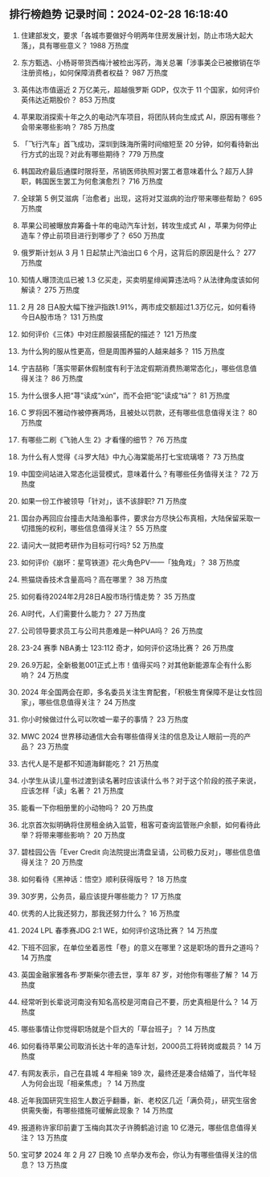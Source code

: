 
## 排行榜趋势 记录时间：2024-02-28 16:18:40
  
  1. 住建部发文，要求「各城市要做好今明两年住房发展计划，防止市场大起大落」，具有哪些意义？ 1988 万热度
    
  2. 东方甄选、小杨哥带货西梅汁被检出泻药，海关总署「涉事美企已被撤销在华注册资格」，如何保障消费者权益？ 987 万热度
    
  3. 英伟达市值逼近 2 万亿美元，超越俄罗斯 GDP，仅次于 11 个国家，如何评价英伟达近期股价？ 853 万热度
    
  4. 苹果取消探索十年之久的电动汽车项目，将团队转向生成式 AI，原因有哪些？会带来哪些影响？ 785 万热度
    
  5. 「飞行汽车」首飞成功，深圳到珠海所需时间缩短至 20 分钟，如何看待新出行方式的出现？对此有哪些期待？ 779 万热度
    
  6. 韩国政府最后通牒时限将至，吊销医师执照对罢工者意味着什么？超万人辞职，韩国医生罢工为何愈演愈烈？ 716 万热度
    
  7. 全球第 5 例艾滋病「治愈者」出现，这将对艾滋病的治疗带来哪些帮助？ 695 万热度
    
  8. 苹果公司被曝放弃筹备十年的电动汽车计划，转攻生成式 AI ，苹果为何停止造车？停止前项目进行到哪步了？ 650 万热度
    
  9. 俄罗斯计划从 3 月 1 日起禁止汽油出口 6 个月，这背后的原因是什么？ 277 万热度
    
  10. 知情人曝顶流瓜已被 1.3 亿买走，买卖明星绯闻算违法吗？从法律角度该如何解读？ 275 万热度
    
  11. 2 月 28 日A股大幅下挫沪指跌1.91%，两市成交额超过1.3万亿元，如何看待今日A股市场？ 131 万热度
    
  12. 如何评价《三体》中对庄颜服装搭配的描述？ 121 万热度
    
  13. 为什么狗的服从性更高，但是周围养猫的人越来越多？ 115 万热度
    
  14. 宁吉喆称「落实带薪休假制度有利于法定假期消费热潮常态化」，哪些信息值得关注？ 86 万热度
    
  15. 为什么很多人把“荨”读成“xún”，而不会把“驼”读成“tā”？ 81 万热度
    
  16. C 罗将因不雅动作被停赛两场，且被处以罚款，还有哪些信息值得关注？ 80 万热度
    
  17. 有哪些二刷《飞驰人生 2》才看懂的细节？ 76 万热度
    
  18. 为什么有人觉得《斗罗大陆》中九心海棠能吊打七宝琉璃塔？ 73 万热度
    
  19. 中国空间站进入常态化运营模式，意味着什么？有哪些任务值得关注？ 72 万热度
    
  20. 如果一份工作被领导「针对」，该不该辞职? 71 万热度
    
  21. 国台办再回应台撞击大陆渔船事件，要求台方尽快公布真相，大陆保留采取一切措施的权利，哪些信息值得关注？ 55 万热度
    
  22. 请问大一就把考研作为目标可行吗? 52 万热度
    
  23. 如何评价《崩坏：星穹铁道》花火角色PV——「独角戏」？ 38 万热度
    
  24. 熊猫烧香技术含量高吗？高在哪里？ 38 万热度
    
  25. 如何看待2024年2月28日A股市场行情走势？ 35 万热度
    
  26. AI时代，人们需要什么能力？ 27 万热度
    
  27. 公司领导要求员工与公司共患难是一种PUA吗？ 26 万热度
    
  28. 23-24 赛季 NBA勇士 123:112 奇才，如何评价这场比赛？ 26 万热度
    
  29. 26.9万起，全新极氪001正式上市！值得买吗？对其他新能源车企有什么影响？ 24 万热度
    
  30. 2024 年全国两会在即，多名委员关注生育配套，「积极生育保障不是让女性回家」，哪些信息值得关注？ 24 万热度
    
  31. 你小时候做过什么可以吹嘘一辈子的事情？ 23 万热度
    
  32. MWC 2024 世界移动通信大会有哪些值得关注的信息及让人眼前一亮的产品？ 23 万热度
    
  33. 古代人是不是都不知道海鲜能吃？ 21 万热度
    
  34. 小学生从读儿童书过渡到读名著时应该读什么书？对于这个阶段的孩子来说，应该怎样「读」名著？ 21 万热度
    
  35. 能看一下你相册里的小动物吗？ 20 万热度
    
  36. 北京首次拟明确将住房租金纳入监管，租客可查询监管账户余额，如何看待此举？将带来哪些影响？ 20 万热度
    
  37. 碧桂园公告「Ever Credit 向法院提出清盘呈请，公司极力反对」，哪些信息值得关注？ 20 万热度
    
  38. 如何看待《黑神话：悟空》顺利获得版号？ 18 万热度
    
  39. 30岁男，公务员，最应该提升哪些能力？ 17 万热度
    
  40. 优秀的人比我还努力，那我还努力什么？ 16 万热度
    
  41. 2024 LPL 春季赛JDG 2:1 WE，如何评价这场比赛？ 14 万热度
    
  42. 下班不回家，在单位坐着恶性「卷」的意义在哪里？这是职场的晋升之道吗？ 14 万热度
    
  43. 英国金融家雅各布·罗斯柴尔德去世，享年 87 岁，对他你有哪些了解？ 14 万热度
    
  44. 经常听到长辈说河南没有知名高校是河南自己不要，历史真相是什么？ 14 万热度
    
  45. 哪些事情让你觉得职场就是个巨大的「草台班子」？ 14 万热度
    
  46. 如何看待苹果公司取消长达十年的造车计划，2000员工将转岗或裁员？ 14 万热度
    
  47. 有网友表示，自己在县城 4 年相亲 189 次，最终还是凑合结婚了，当代年轻人为何会出现「相亲焦虑」？ 14 万热度
    
  48. 近年我国研究生招生人数近乎翻番，新、老校区几近「满负荷」，研究生宿舍供需失衡，有哪些措施可缓解此现象？ 14 万热度
    
  49. 报道称许家印前妻丁玉梅向其次子许腾鹤追讨逾 10 亿港元，哪些信息值得关注？ 13 万热度
    
  50. 宝可梦 2024 年 2 月 27 日晚 10 点举办发布会，你认为有哪些值得关注的信息？ 13 万热度
    
